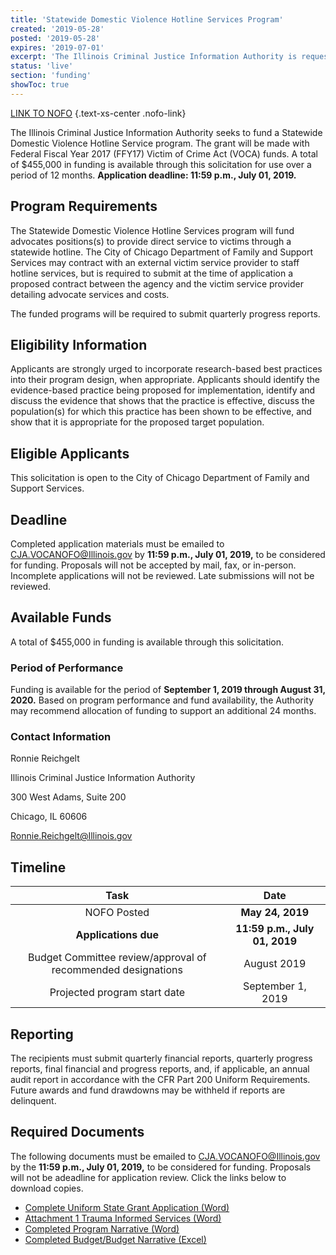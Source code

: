 ```yaml
---
title: 'Statewide Domestic Violence Hotline Services Program'
created: '2019-05-28'
posted: '2019-05-28'
expires: '2019-07-01'
excerpt: 'The Illinois Criminal Justice Information Authority is requesting applications for grants for the Services for Underserved Areas and Victim Groups Program. Grants will be made with FFY18 Violence Against Women Act funds. A total of $1.4 million is available through this solicitation for use over a period of 12 months. '
status: 'live'
section: 'funding'
showToc: true
---
```


[LINK TO NOFO](VOCADVHotlineNOFO.docx) {.text-xs-center .nofo-link}

The Illinois Criminal Justice Information Authority seeks to fund a Statewide Domestic Violence Hotline Service program. The grant will be made with Federal Fiscal Year 2017 (FFY17) Victim of Crime Act (VOCA) funds. A total of $455,000 in funding is available through this solicitation for use over a period of 12 months.
**Application deadline: 11:59 p.m., July 01, 2019.**

## Program Requirements

The Statewide Domestic Violence Hotline Services program will fund advocates positions(s) to provide direct service to victims through a statewide hotline. The City of Chicago Department of Family and Support Services may contract with an external victim service provider to staff hotline services, but is required to submit at the time of application a proposed contract between the agency and the victim service provider detailing advocate services and costs.

The funded programs will be required to submit quarterly progress reports.

## Eligibility Information

Applicants are strongly urged to incorporate research-based best practices into their program design, when appropriate. Applicants should identify the evidence-based practice being proposed for implementation, identify and discuss the evidence that shows that the practice is effective, discuss the population(s) for which this practice has been shown to be effective, and show that it is appropriate for the proposed target population.

## Eligible Applicants

This solicitation is open to the City of Chicago Department of Family and Support Services.

## Deadline

Completed application materials must be emailed to CJA.VOCANOFO@Illinois.gov by **11:59 p.m., July 01, 2019,** to be considered for funding. Proposals will not be accepted by mail, fax, or in-person. Incomplete applications will not be reviewed. Late submissions will not be reviewed.

## Available Funds

A total of $455,000 in funding is available through this solicitation.

### Period of Performance

Funding is available for the period of **September 1, 2019 through August 31, 2020.** Based on program performance and fund availability, the Authority may recommend allocation of funding to support an additional 24 months.

### Contact Information

Ronnie Reichgelt

Illinois Criminal Justice Information Authority

300 West Adams, Suite 200

Chicago, IL 60606

Ronnie.Reichgelt@Illinois.gov

## Timeline

|                             Task                             |             Date              |
| :----------------------------------------------------------: | :---------------------------: |
|                         NOFO Posted                          |       **May 24, 2019**        |
|                     **Applications due**                     | **11:59 p.m., July 01, 2019** |
| Budget Committee review/approval of recommended designations |          August 2019          |
|                 Projected program start date                 |       September 1, 2019       |

## Reporting

The recipients must submit quarterly financial reports, quarterly progress reports, final financial and progress reports, and, if applicable, an annual audit report in accordance with the CFR Part 200 Uniform Requirements. Future awards and fund drawdowns may be withheld if reports are delinquent.

## Required Documents

The following documents must be emailed to CJA.VOCANOFO@Illinois.gov by the **11:59 p.m., July 01, 2019,** to be considered for funding. Proposals will not be adeadline for application review. Click the links below to download copies.

- [Complete Uniform State Grant Application (Word)](VOCAHotlineUniformApplicationforGrantAssistance.docx)
- [Attachment 1 Trauma Informed Services (Word)](ATTACHMENT1TraumaInformedServices.docx)
- [Completed Program Narrative (Word)](VOCAStatewideDomesticViolenceHotlineProposalNarrative.docx)
- [Completed Budget/Budget Narrative (Excel)](VOCAStatewideDVHotlineUniformBudget.xlsx)
